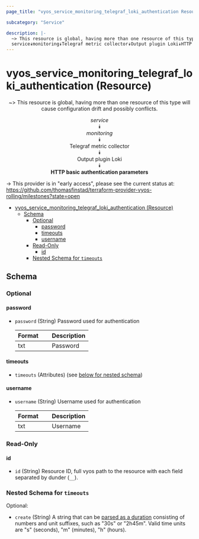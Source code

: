 ```yaml
---
page_title: "vyos_service_monitoring_telegraf_loki_authentication Resource - vyos"

subcategory: "Service"

description: |-
  ~> This resource is global, having more than one resource of this type will cause configuration drift and possibly conflicts.
  service⯯monitoring⯯Telegraf metric collector⯯Output plugin Loki⯯HTTP basic authentication parameters
---
```


# vyos_service_monitoring_telegraf_loki_authentication (Resource)
<center>

~> This resource is global, having more than one resource of this type will cause configuration drift and possibly conflicts.

*service*  
⯯  
*monitoring*  
⯯  
Telegraf metric collector  
⯯  
Output plugin Loki  
⯯  
**HTTP basic authentication parameters**


</center>

-> This provider is in "early access", please see the current status at: https://github.com/thomasfinstad/terraform-provider-vyos-rolling/milestones?state=open

<!--TOC-->

- [vyos_service_monitoring_telegraf_loki_authentication (Resource)](#vyos_service_monitoring_telegraf_loki_authentication-resource)
  - [Schema](#schema)
    - [Optional](#optional)
      - [password](#password)
      - [timeouts](#timeouts)
      - [username](#username)
    - [Read-Only](#read-only)
      - [id](#id)
    - [Nested Schema for `timeouts`](#nested-schema-for-timeouts)

<!--TOC-->

<!-- schema generated by tfplugindocs -->
## Schema

### Optional

#### password
- `password` (String) Password used for authentication

    |  Format  &emsp;|  Description  |
    |----------|---------------|
    |  txt     &emsp;|  Password     |
#### timeouts
- `timeouts` (Attributes) (see [below for nested schema](#nestedatt--timeouts))
#### username
- `username` (String) Username used for authentication

    |  Format  &emsp;|  Description  |
    |----------|---------------|
    |  txt     &emsp;|  Username     |

### Read-Only

#### id
- `id` (String) Resource ID, full vyos path to the resource with each field separated by dunder (`__`).

<a id="nestedatt--timeouts"></a>
### Nested Schema for `timeouts`

Optional:

- `create` (String) A string that can be [parsed as a duration](https://pkg.go.dev/time#ParseDuration) consisting of numbers and unit suffixes, such as &#34;30s&#34; or &#34;2h45m&#34;. Valid time units are &#34;s&#34; (seconds), &#34;m&#34; (minutes), &#34;h&#34; (hours).
